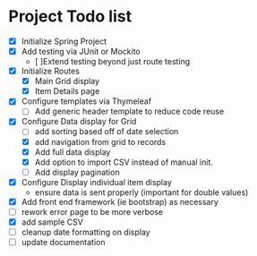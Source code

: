 # Project Todo list

- [x] Initialize Spring Project
- [x] Add testing via JUnit or Mockito
  - [ ]Extend testing beyond just route testing
- [x] Initialize Routes
  - [x] Main Grid display
  - [x] Item Details page
- [x] Configure templates via Thymeleaf
  - [ ] Add generic header template to reduce code reuse
- [x] Configure Data display for Grid
  - [ ] add sorting based off of date selection
  - [x] add navigation from grid to records
  - [x] Add full data display
  - [x] Add option to import CSV instead of manual init.
  - [ ] Add display pagination
- [x] Configure Display individual item display
  - ensure data is sent properly (important for double values)
- [x] Add front end framework (ie bootstrap) as necessary
- [ ] rework error page to be more verbose
- [x] add sample CSV
- [ ] cleanup date formatting on display
- [ ] update documentation

